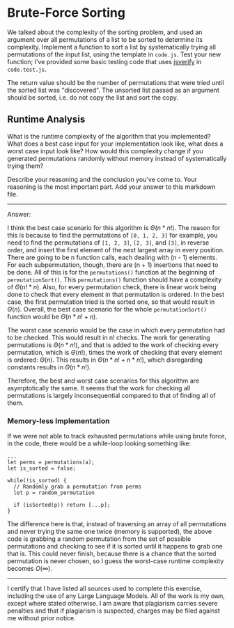 # Brute-Force Sorting

We talked about the complexity of the sorting problem, and used an argument over
all permutations of a list to be sorted to determine its complexity. Implement
a function to sort a list by systematically trying all permutations of the input
list, using the template in `code.js`. Test your new function; I've provided
some basic testing code that uses [jsverify](https://jsverify.github.io/) in
`code.test.js`.

The return value should be the number of permutations that were tried until the
sorted list was "discovered". The unsorted list passed as an argument should be
sorted, i.e. do not copy the list and sort the copy.

## Runtime Analysis

What is the runtime complexity of the algorithm that you implemented? What does
a best case input for your implementation look like, what does a worst case
input look like? How would this complexity change if you generated permutations
randomly without memory instead of systematically trying them?

Describe your reasoning and the conclusion you've come to. Your reasoning is the
most important part. Add your answer to this markdown file.

---

Answer:

I think the best case scenario for this algorithm is $\Theta(n * n!)$. The reason for this is because to find the permutations of `[0, 1, 2, 3]` for example, you need to find the permutations of `[1, 2, 3]`, `[2, 3]`, and `[3]`, in reverse order, and insert the first element of the next largest array in every position. There are going to be n function calls, each dealing with (n - 1) elements. For each subpermutation, though, there are (n + 1) insertions that need to be done. All of this is for the `permutations()` function at the beginning of `permutationSort()`. This `permutations()` function should have a complexity of $\Theta(n! * n)$. Also, for every permutation check, there is linear work being done to check that every element in that permutation is ordered. In the best case, the first permutation tried is the sorted one, so that would result in $\Theta(n)$. Overall, the best case scenario for the whole `permutationSort()` function would be $\Theta(n * n! + n)$.

The worst case scenario would be the case in which every permutation had to be checked. This would result in n! checks. The work for generating permutations is $\Theta(n * n!)$, and that is added to the work of checking every permutation, which is $\Theta(n!)$, times the work of checking that every element is ordered: $\Theta(n)$. This results in $\Theta(n * n! + n * n!)$, which disregarding constants results in $\Theta(n * n!)$.

Therefore, the best and worst case scenarios for this algorithm are asymptotically the same. It seems that the work for checking all permutations is largely inconsequential compared to that of finding all of them.

### Memory-less Implementation

If we were not able to track exhausted permutations while using brute force, in the code, there would be a while-loop looking something like:

```
...
let perms = permutations(a);
let is_sorted = false;

while(!is_sorted) {
  // Randomly grab a permutation from perms
  let p = random_permutation

  if (isSorted(p)) return [...p];
}
```

The difference here is that, instead of traversing an array of all permutations and never trying the same one twice (memory is supported), the above code is grabbing a random permutation from the set of possible permutations and checking to see if it is sorted until it happens to grab one that is. This could never finish, because there is a chance that the sorted permutation is never chosen, so I guess the worst-case runtime complexity becomes $O(\infty)$.

---

I certify that I have listed all sources used to complete this exercise, including the use
of any Large Language Models. All of the work is my own, except where stated
otherwise. I am aware that plagiarism carries severe penalties and that if plagiarism is
suspected, charges may be filed against me without prior notice.
